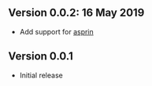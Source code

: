 ## Version 0.0.2: 16 May 2019
- Add support for [asprin](https://github.com/potassco/asprin)

## Version 0.0.1
- Initial release